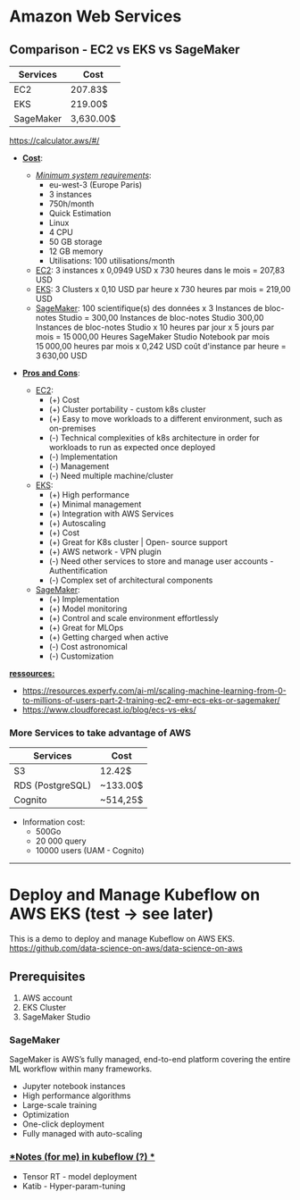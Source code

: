 # Amazon Web Services 
## Comparison - EC2 vs EKS vs SageMaker


| Services  | Cost      |
|-----------|---------  |
| EC2       | 207.83$   |
| EKS       | 219.00$   |
| SageMaker | 3,630.00$ |



https://calculator.aws/#/

* **<u>Cost</u>**:
    * <u>*Minimum system requirements*</u>:
        * eu-west-3 (Europe Paris)
        * 3 instances
        * 750h/month
        * Quick Estimation
        * Linux 
        * 4 CPU 
        * 50 GB storage
        * 12 GB memory
        * Utilisations: 100 utilisations/month
    * <u>EC2</u>: 3 instances x 0,0949 USD x 730 heures dans le mois = 207,83 USD
    * <u>EKS</u>: 3 Clusters x 0,10 USD par heure x 730 heures par mois = 219,00 USD
    * <u>SageMaker</u>: 100 scientifique(s) des données x 3 Instances de bloc-notes Studio = 300,00 Instances de bloc-notes Studio
300,00 Instances de bloc-notes Studio x 10 heures par jour x 5 jours par mois = 15 000,00 Heures SageMaker Studio Notebook par mois
15 000,00 heures par mois x 0,242 USD coût d'instance par heure = 3 630,00 USD

* <u>**Pros and Cons**</u>:
    * <u>EC2</u>: 
        * (+) Cost
        * (+) Cluster portability - custom k8s cluster
        * (+) Easy to move workloads to a different environment, such as on-premises
        * (-) Technical complexities of k8s architecture in order for workloads to run as expected once deployed
        * (-) Implementation
        * (-) Management
        * (-) Need multiple machine/cluster
    * <u>EKS</u>:
        * (+) High performance
        * (+) Minimal management 
        * (+) Integration with AWS Services
        * (+) Autoscaling
        * (+) Cost
        * (+) Great for K8s cluster | Open- source support
        * (+) AWS network - VPN plugin
        * (-) Need other services to store and manage user accounts - Authentification
        * (-) Complex set of architectural components
    * <u>SageMaker</u>:
        + (+) Implementation
        + (+) Model monitoring
        + (+) Control and scale environment effortlessly
        + (+) Great for MLOps 
        + (+) Getting charged when active
        - (-) Cost astronomical
        - (-) Customization

**<u>ressources:</u>**
* https://resources.experfy.com/ai-ml/scaling-machine-learning-from-0-to-millions-of-users-part-2-training-ec2-emr-ecs-eks-or-sagemaker/
* https://www.cloudforecast.io/blog/ecs-vs-eks/

### More Services to take advantage of AWS 

| Services   | Cost |
|------------|------|
| S3  | 12.42$ |
| RDS (PostgreSQL) |  ~133.00$ |
| Cognito | ~514,25$ |

* Information cost: 
    * 500Go
    * 20 000 query 
    * 10000 users (UAM - Cognito)





***


# Deploy and Manage Kubeflow on AWS EKS (test -> see later) 

This is a demo to deploy and manage Kubeflow on AWS EKS. 
https://github.com/data-science-on-aws/data-science-on-aws

## Prerequisites
1. AWS account
2. EKS Cluster 
3. SageMaker Studio 


### SageMaker 
SageMaker is AWS’s fully managed, end-to-end platform covering the entire ML workflow within many frameworks. 

* Jupyter notebook instances 
* High performance algorithms 
* Large-scale training
* Optimization
* One-click deployment
* Fully managed with auto-scaling

### <u>*Notes (for me) in kubeflow (?) *</u>
* Tensor RT - model deployment 
* Katib - Hyper-param-tuning 

